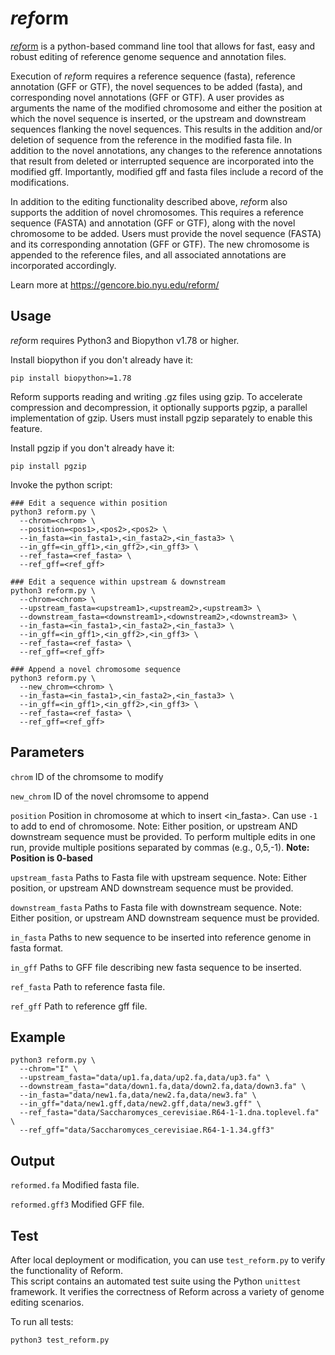 # <i>ref</i>orm

[*ref*orm](https://gencore.bio.nyu.edu/reform/) is a python-based command line tool that allows for fast, easy and robust editing of reference genome sequence and annotation files.

Execution of *ref*orm requires a reference sequence (fasta), reference annotation (GFF or GTF), the novel sequences to be added (fasta), and corresponding novel annotations (GFF or GTF). A user provides as arguments the name of the modified chromosome and either the position at which the novel sequence is inserted, or the upstream and downstream sequences flanking the novel sequences. This results in the addition and/or deletion of sequence from the reference in the modified fasta file. In addition to the novel annotations, any changes to the reference annotations that result from deleted or interrupted sequence are incorporated into the modified gff.  Importantly, modified gff and fasta files include a record of the modifications.

In addition to the editing functionality described above, *ref*orm also supports the addition of novel chromosomes. This requires a reference sequence (FASTA) and annotation (GFF or GTF), along with the novel chromosome to be added. Users must provide the novel sequence (FASTA) and its corresponding annotation (GFF or GTF). The new chromosome is appended to the reference files, and all associated annotations are incorporated accordingly.

Learn more at https://gencore.bio.nyu.edu/reform/

## Usage

*ref*orm requires Python3 and Biopython v1.78 or higher. 

Install biopython if you don't already have it:

`pip install biopython>=1.78`

Reform supports reading and writing .gz files using gzip. To accelerate compression and decompression, it optionally supports pgzip, a parallel implementation of gzip. Users must install pgzip separately to enable this feature.

Install pgzip if you don't already have it:

`pip install pgzip`   

Invoke the python script:

```
### Edit a sequence within position
python3 reform.py \
  --chrom=<chrom> \
  --position=<pos1>,<pos2>,<pos2> \ 
  --in_fasta=<in_fasta1>,<in_fasta2>,<in_fasta3> \
  --in_gff=<in_gff1>,<in_gff2>,<in_gff3> \
  --ref_fasta=<ref_fasta> \
  --ref_gff=<ref_gff>
```

```
### Edit a sequence within upstream & downstream
python3 reform.py \
  --chrom=<chrom> \
  --upstream_fasta=<upstream1>,<upstream2>,<upstream3> \
  --downstream_fasta=<downstream1>,<downstream2>,<downstream3> \
  --in_fasta=<in_fasta1>,<in_fasta2>,<in_fasta3> \
  --in_gff=<in_gff1>,<in_gff2>,<in_gff3> \
  --ref_fasta=<ref_fasta> \
  --ref_gff=<ref_gff>
```

```
### Append a novel chromosome sequence
python3 reform.py \
  --new_chrom=<chrom> \
  --in_fasta=<in_fasta1>,<in_fasta2>,<in_fasta3> \
  --in_gff=<in_gff1>,<in_gff2>,<in_gff3> \
  --ref_fasta=<ref_fasta> \
  --ref_gff=<ref_gff>
```

## Parameters

`chrom` ID of the chromsome to modify

`new_chrom` ID of the novel chromsome to append

`position` Position in chromosome at which to insert <in_fasta>. Can use `-1` to add to end of chromosome. Note: Either position, or upstream AND downstream sequence must be provided. To perform multiple edits in one run, provide multiple positions separated by commas (e.g., 0,5,-1). **Note: Position is 0-based**

`upstream_fasta` Paths to Fasta file with upstream sequence. Note: Either position, or upstream AND downstream sequence must be provided.

`downstream_fasta` Paths to Fasta file with downstream sequence. Note: Either position, or upstream AND downstream sequence must be provided.

`in_fasta` Paths to new sequence to be inserted into reference genome in fasta format.

`in_gff` Paths to GFF file describing new fasta sequence to be inserted.

`ref_fasta` Path to reference fasta file.

`ref_gff` Path to reference gff file.

## Example

```
python3 reform.py \
  --chrom="I" \
  --upstream_fasta="data/up1.fa,data/up2.fa,data/up3.fa" \
  --downstream_fasta="data/down1.fa,data/down2.fa,data/down3.fa" \
  --in_fasta="data/new1.fa,data/new2.fa,data/new3.fa" \
  --in_gff="data/new1.gff,data/new2.gff,data/new3.gff" \
  --ref_fasta="data/Saccharomyces_cerevisiae.R64-1-1.dna.toplevel.fa" \
  --ref_gff="data/Saccharomyces_cerevisiae.R64-1-1.34.gff3"
```

## Output

`reformed.fa` Modified fasta file.

`reformed.gff3` Modified GFF file.

## Test
After local deployment or modification, you can use `test_reform.py` to verify the functionality of Reform.  
This script contains an automated test suite using the Python `unittest` framework. It verifies the correctness of Reform across a variety of genome editing scenarios.

To run all tests:

```bash
python3 test_reform.py
```
